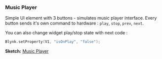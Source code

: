 
### Music Player

Simple UI element with 3 buttons - simulates music player interface. Every button sends it's own command to hardware : 
```play```, ```stop```, ```prev```, ```next```.

You can also change widget play/stop state with next code : 
```cpp
Blynk.setProperty(V1, "isOnPlay", "false"); 
 ```

**Sketch:** [Music Player](https://github.com/blynkkk/blynk-library/blob/master/examples/Widgets/Player/Player.ino)